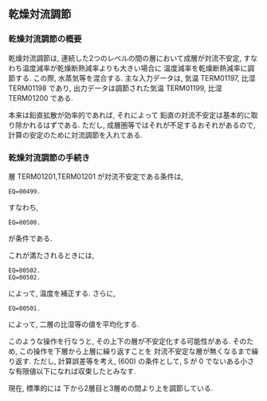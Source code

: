 ## 乾燥対流調節

### 乾燥対流調節の概要

乾燥対流調節は, 連続した2つのレベルの間の層において成層が対流不安定, すなわち温度減率が乾燥断熱減率よりも大きい場合に 温度減率を乾燥断熱減率に調節する. この際, 水蒸気等を混合する. 主な入力データは, 気温 TERM01197, 比湿 TERM01198 であり, 出力データは調節された気温 TERM01199, 比湿 TERM01200 である.

本来は鉛直拡散が効率的であれば, それによって 鉛直の対流不安定は基本的に取り除かれるはずである. ただし, 成層圏等ではそれが不足するおそれがあるので, 計算の安定のために対流調節を入れてある.

### 乾燥対流調節の手続き

層 TERM01201,TERM01201 が対流不安定である条件は,

    EQ=00499.

すなわち,

    EQ=00500.

が条件である.

これが満たされるときには,

    EQ=00502.
    EQ=00502.

によって, 温度を補正する. さらに,

    EQ=00501.

によって, 二層の比湿等の値を平均化する.

このような操作を行なうと, その上下の層が不安定化する可能性がある. そのため, この操作を下層から上層に繰り返すことを 対流不安定な層が無くなるまで繰り返す. ただし, 計算誤差等を考え, (600) の条件として, S が 0 でないある小さな有限値以下になれば収束したとみなす.

現在, 標準的には 下から2層目と3層めの間より上を調節している.
